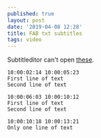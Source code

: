 ```yaml
---
published: true
layout: post
date: '2019-04-08 12:28'
title: FAB txt subtitles
tags: video 
---
```

Subtitleditor can't open [these](https://www.fab-online.com/kb/sup/fabsubtitler/import.html).

    10:00:02:14 10:00:05:23
    First line of text
    Second line of text

    10:00:06:03 10:00:10:12
    First line of text
    Second line of text

    10:00:10:18 10:00:13:21
    Only one line of text
